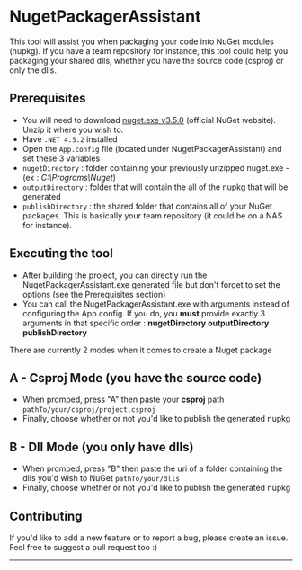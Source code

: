 # NugetPackagerAssistant
This tool will assist you when packaging your code into NuGet modules (nupkg). If you have a team repository for instance, this tool could help you packaging your shared dlls, whether you have the source code (csproj) or only the dlls.

Prerequisites
---
- You will need to download [nuget.exe v3.5.0](https://dist.nuget.org/index.html) (official NuGet website). Unzip it where you wish to.
- Have ```.NET 4.5.2``` installed
- Open the ```App.config``` file (located under NugetPackagerAssistant) and set these 3 variables
 - ```nugetDirectory``` : folder containing your previously unzipped nuget.exe - (ex : *C:\Programs\Nuget*)
 - ```outputDirectory``` : folder that will contain the all of the nupkg that will be generated
 - ```publishDirectory``` : the shared folder that contains all of your NuGet packages. This is basically your team repository (it could be on a NAS for instance).

Executing the tool
---
- After building the project, you can directly run the NugetPackagerAssistant.exe generated file but don't forget to set the options (see the Prerequisites section)
- You can call the NugetPackagerAssistant.exe with arguments instead of configuring the App.config. If you do, you **must** provide exactly 3 arguments in that specific order : **nugetDirectory outputDirectory publishDirectory**

There are currently 2 modes when it comes to create a Nuget package

A - Csproj Mode (you have the source code)
---
- When promped, press "A" then paste your **csproj** path ```pathTo/your/csproj/project.csproj```
- Finally, choose whether or not you'd like to publish the generated nupkg

B - Dll Mode (you only have dlls)
---
- When promped, press "B" then paste the uri of a folder containing the dlls you'd wish to NuGet ```pathTo/your/dlls```
- Finally, choose whether or not you'd like to publish the generated nupkg

Contributing
---
If you'd like to add a new feature or to report a bug, please create an issue. Feel free to suggest a pull request too :)

---

